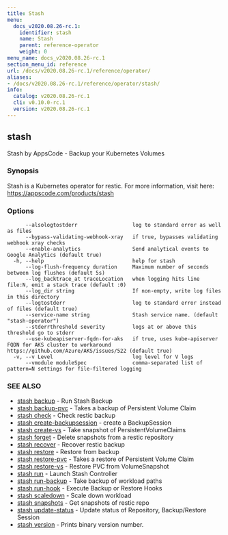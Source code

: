 ```yaml
---
title: Stash
menu:
  docs_v2020.08.26-rc.1:
    identifier: stash
    name: Stash
    parent: reference-operator
    weight: 0
menu_name: docs_v2020.08.26-rc.1
section_menu_id: reference
url: /docs/v2020.08.26-rc.1/reference/operator/
aliases:
- /docs/v2020.08.26-rc.1/reference/operator/stash/
info:
  catalog: v2020.08.26-rc.1
  cli: v0.10.0-rc.1
  version: v2020.08.26-rc.1
---
```


## stash

Stash by AppsCode - Backup your Kubernetes Volumes

### Synopsis

Stash is a Kubernetes operator for restic. For more information, visit here: https://appscode.com/products/stash

### Options

```
      --alsologtostderr                  log to standard error as well as files
      --bypass-validating-webhook-xray   if true, bypasses validating webhook xray checks
      --enable-analytics                 Send analytical events to Google Analytics (default true)
  -h, --help                             help for stash
      --log-flush-frequency duration     Maximum number of seconds between log flushes (default 5s)
      --log_backtrace_at traceLocation   when logging hits line file:N, emit a stack trace (default :0)
      --log_dir string                   If non-empty, write log files in this directory
      --logtostderr                      log to standard error instead of files (default true)
      --service-name string              Stash service name. (default "stash-operator")
      --stderrthreshold severity         logs at or above this threshold go to stderr
      --use-kubeapiserver-fqdn-for-aks   if true, uses kube-apiserver FQDN for AKS cluster to workaround https://github.com/Azure/AKS/issues/522 (default true)
  -v, --v Level                          log level for V logs
      --vmodule moduleSpec               comma-separated list of pattern=N settings for file-filtered logging
```

### SEE ALSO

* [stash backup](/docs/v2020.08.26-rc.1/reference/operator/stash_backup)	 - Run Stash Backup
* [stash backup-pvc](/docs/v2020.08.26-rc.1/reference/operator/stash_backup-pvc)	 - Takes a backup of Persistent Volume Claim
* [stash check](/docs/v2020.08.26-rc.1/reference/operator/stash_check)	 - Check restic backup
* [stash create-backupsession](/docs/v2020.08.26-rc.1/reference/operator/stash_create-backupsession)	 - create a BackupSession
* [stash create-vs](/docs/v2020.08.26-rc.1/reference/operator/stash_create-vs)	 - Take snapshot of PersistentVolumeClaims
* [stash forget](/docs/v2020.08.26-rc.1/reference/operator/stash_forget)	 - Delete snapshots from a restic repository
* [stash recover](/docs/v2020.08.26-rc.1/reference/operator/stash_recover)	 - Recover restic backup
* [stash restore](/docs/v2020.08.26-rc.1/reference/operator/stash_restore)	 - Restore from backup
* [stash restore-pvc](/docs/v2020.08.26-rc.1/reference/operator/stash_restore-pvc)	 - Takes a restore of Persistent Volume Claim
* [stash restore-vs](/docs/v2020.08.26-rc.1/reference/operator/stash_restore-vs)	 - Restore PVC from VolumeSnapshot
* [stash run](/docs/v2020.08.26-rc.1/reference/operator/stash_run)	 - Launch Stash Controller
* [stash run-backup](/docs/v2020.08.26-rc.1/reference/operator/stash_run-backup)	 - Take backup of workload paths
* [stash run-hook](/docs/v2020.08.26-rc.1/reference/operator/stash_run-hook)	 - Execute Backup or Restore Hooks
* [stash scaledown](/docs/v2020.08.26-rc.1/reference/operator/stash_scaledown)	 - Scale down workload
* [stash snapshots](/docs/v2020.08.26-rc.1/reference/operator/stash_snapshots)	 - Get snapshots of restic repo
* [stash update-status](/docs/v2020.08.26-rc.1/reference/operator/stash_update-status)	 - Update status of Repository, Backup/Restore Session
* [stash version](/docs/v2020.08.26-rc.1/reference/operator/stash_version)	 - Prints binary version number.

